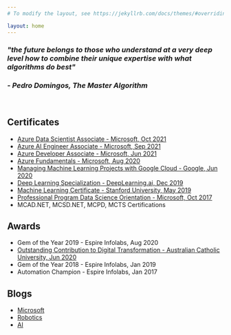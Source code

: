 ```yaml
---
# To modify the layout, see https://jekyllrb.com/docs/themes/#overriding-theme-defaults

layout: home
---
```


<h3><i>"the future belongs to those who understand at a very deep level how to combine their unique expertise with what algorithms do best"</i></h3>
<h3><i>- Pedro Domingos, The Master Algorithm</i></h3>

<br />

<h2 class="post-list-heading">Certificates</h2>

- [Azure Data Scientist Associate - Microsoft, Oct 2021](https://www.credly.com/badges/2610f519-ea4c-47a1-bb5e-f175b07d39f4)
- [Azure AI Engineer Associate - Microsoft, Sep 2021](https://www.credly.com/badges/76a934e8-729b-4919-8acb-047cccf132d9)
- [Azure Developer Associate - Microsoft, Jun 2021](https://www.credly.com/badges/62edd8cf-a403-482c-a612-5f8a6907739a)
- [Azure Fundamentals - Microsoft, Aug 2020](https://www.credly.com/badges/1fae5ab6-2297-4514-a02e-6d2bcf56d758)
- [Managing Machine Learning Projects with Google Cloud - Google, Jun 2020](https://www.coursera.org/account/accomplishments/records/7DF255DGGF88)
- [Deep Learning Specialization - DeepLearning.ai, Dec 2019](https://www.coursera.org/account/accomplishments/specialization/H76RGYLFZQ45)
- [Machine Learning Certificate - Stanford University, May 2019](https://www.coursera.org/account/accomplishments/verify/WAMDY83EXD9J)
- [Professional Program Data Science Orientation - Microsoft, Oct 2017](https://courses.edx.org/certificates/a74a271d1466482c8be05ceb455fc4ba)
- MCAD.NET, MCSD.NET, MCPD, MCTS Certifications

<h2 class="post-list-heading">Awards</h2>

- Gem of the Year 2019 - Espire Infolabs, Aug 2020
- [Outstanding Contribution to Digital Transformation - Australian Catholic University, Jun 2020](https://www.linkedin.com/feed/update/urn:li:activity:6680425215421497344/)
- Gem of the Year 2018 - Espire Infolabs, Jan 2019
- Automation Champion  - Espire Infolabs, Jan 2017

<h2 class="post-list-heading">Blogs</h2>

- [Microsoft](https://worksmartz.wordpress.com/)
- [Robotics](https://rawatlabz.wordpress.com/)
- [AI](https://autany.wordpress.com/)
